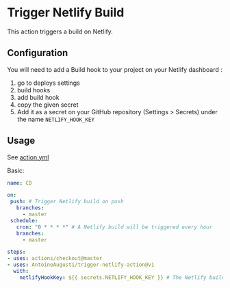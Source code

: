 # Trigger Netlify Build

This action triggers a build on Netlify.

## Configuration
You will need to add a Build hook to your project on your Netlify dashboard :
1. go to deploys settings
2. build hooks
3. add build hook
4. copy the given secret
5. Add it as a secret on your GitHub repository (Settings > Secrets) under the name `NETLIFY_HOOK_KEY`

## Usage

See [action.yml](action.yml)

Basic:
```yaml
name: CD

on:
 push: # Trigger Netlify build on push
   branches:
     - master
 schedule:
   cron: "0 * * * *" # A Netlify build will be triggered every hour
   branches:
     - master

steps:
- uses: actions/checkout@master
- uses: AntoineAugusti/trigger-netlify-action@v1
  with:
    netlifyHookKey: ${{ secrets.NETLIFY_HOOK_KEY }} # The Netlify build hook secret
```
